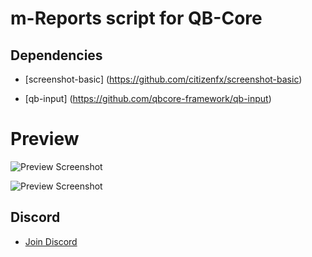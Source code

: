 # m-Reports script for QB-Core

## Dependencies

- [screenshot-basic] (https://github.com/citizenfx/screenshot-basic)

- [qb-input] (https://github.com/qbcore-framework/qb-input)

# Preview

![Preview Screenshot](https://media.discordapp.net/attachments/1023351803103940668/1040634320227926046/a.png)

![Preview Screenshot](https://media.discordapp.net/attachments/1023351803103940668/1040635665680969808/image.png)


## Discord
- [Join Discord](https://discord.gg/marcinhu)
